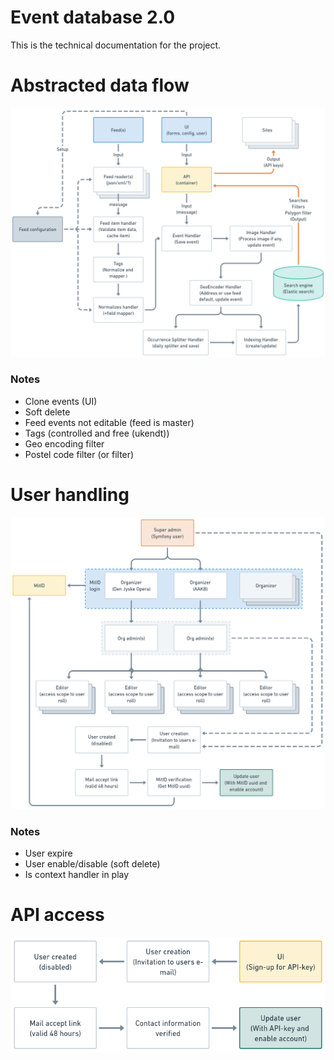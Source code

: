 # Event database 2.0

This is the technical documentation for the project.

# Abstracted data flow

![System input data flow](./images/data_flow.png)

### Notes

* Clone events (UI)
* Soft delete
* Feed events not editable (feed is master)
* Tags (controlled and free (ukendt))
* Geo encoding filter
* Postel code filter (or filter)

# User handling

![User handling concept](./images/user_handling.png)

### Notes

* User expire
* User enable/disable (soft delete)
* Is context handler in play

# API access

![Api user creation flow](./images/api_user.png)
